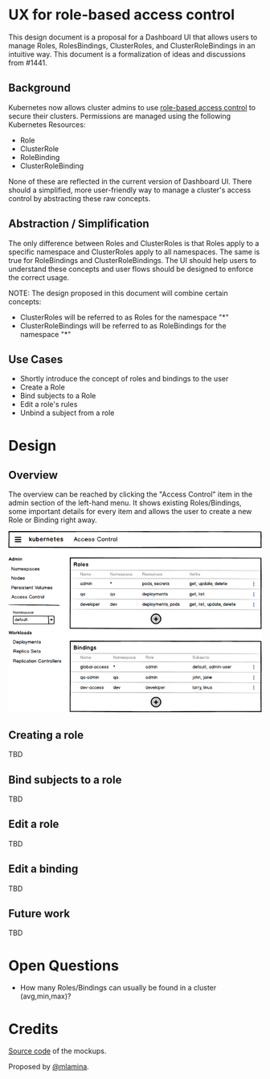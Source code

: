 # UX for role-based access control

This design document is a proposal for a Dashboard UI that
allows users to manage Roles, RolesBindings, ClusterRoles, and 
ClusterRoleBindings in an intuitive way. This document is a 
formalization of ideas and discussions from #1441.

## Background

Kubernetes now allows cluster admins to use 
[role-based access control](http://kubernetes.io/docs/admin/authorization/) to secure their clusters. 
Permissions are managed using the following Kubernetes Resources:
* Role
* ClusterRole
* RoleBinding
* ClusterRoleBinding

None of these are reflected in the current version of Dashboard UI. There should a simplified, 
more user-friendly way to manage a cluster's access control by abstracting these raw concepts.


## Abstraction / Simplification

The only difference between Roles and ClusterRoles is that Roles apply to a specific namespace 
and ClusterRoles apply to all namespaces. The same is true for RoleBindings and ClusterRoleBindings. 
The UI should help users to understand these concepts and user flows should be designed to enforce
the correct usage. 

NOTE: The design proposed in this document will combine certain concepts:
* ClusterRoles will be referred to as Roles for the namespace "*"
* ClusterRoleBindings will be referred to as RoleBindings for the namespace "*"

## Use Cases

* Shortly introduce the concept of roles and bindings to the user
* Create a Role
* Bind subjects to a Role
* Edit a role's rules
* Unbind a subject from a role

# Design



## Overview

The overview can be reached by clicking the "Access Control" item in the admin section of the
left-hand menu. It shows existing Roles/Bindings, some important details for every item and allows
the user to create a new Role or Binding right away.

![Overview](mockups/21-11-2016-access-control/overview.png)

## Creating a role

TBD

## Bind subjects to a role

TBD

## Edit a role

TBD

## Edit a binding

TBD

## Future work

TBD

# Open Questions
* How many Roles/Bindings can usually be found in a cluster (avg,min,max)?

# Credits
[Source code](mockups/21-11-2016-access-control/dashboard-rbac-ui.bmpr)
of the mockups.

Proposed by [@mlamina](https://github.com/mlamina).